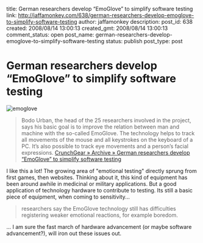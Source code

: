 title: German researchers develop “EmoGlove” to simplify software testing
link: http://jaffamonkey.com/638/german-researchers-develop-emoglove-to-simplify-software-testing
author: jaffamonkey
description: 
post_id: 638
created: 2008/08/14 13:00:13
created_gmt: 2008/08/14 13:00:13
comment_status: open
post_name: german-researchers-develop-emoglove-to-simplify-software-testing
status: publish
post_type: post

<!--Bodo Urban, the head of the 25 researchers involved in the project, says his basic goal is to improve the relation between man and machine with the so-called EmoGlove.-->

# German researchers develop “EmoGlove” to simplify software testing

![emoglove](http://blog.jaffamonkey.com/files/2008/08/emoglove-150x112.jpg)

> Bodo Urban, the head of the 25 researchers involved in the project, says his basic goal is to improve the relation between man and machine with the so-called EmoGlove. The technology helps to track all movements of the mouse and all keystrokes on the keyboard of a PC. It’s also possible to track eye movements and a person’s facial expressions. [CrunchGear » Archive » German researchers develop “EmoGlove” to simplify software testing](http://www.crunchgear.com/2008/08/11/german-researchers-develop-emoglove-to-simplify-software-testing/)

I like this a lot! The growing area of "emotional testing" directly sprung from first games, then websites. Thinking about it, this kind of equipment has been around awhile in medicinal or military applications. But a good application of technology hardware to contribute to testing. Its still a basic piece of equipment, when coming to sensitivity... 

> researchers say the EmoGlove technology still has difficulties registering weaker emotional reactions, for example boredom.

... I am sure the fast march of hardware advancement (or maybe software advancement?), will iron out these issues out.